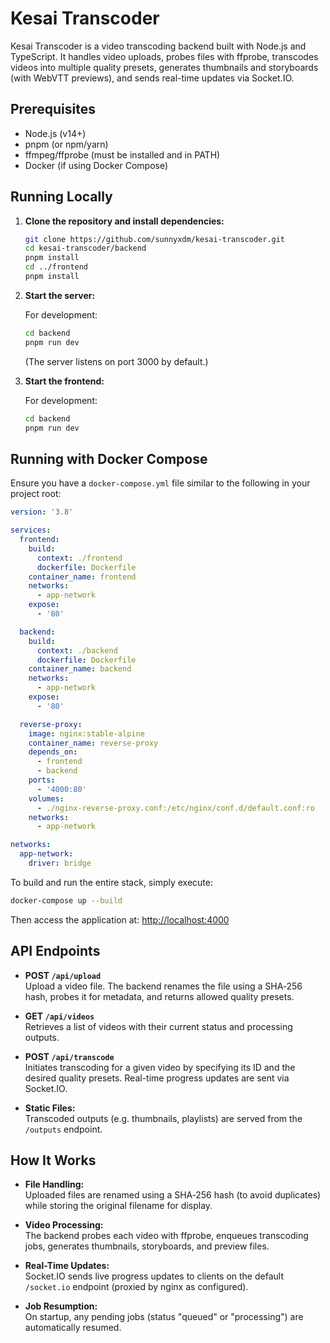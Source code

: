 # Kesai Transcoder

Kesai Transcoder is a video transcoding backend built with Node.js and TypeScript. It handles video uploads, probes files with ffprobe, transcodes videos into multiple quality presets, generates thumbnails and storyboards (with WebVTT previews), and sends real-time updates via Socket.IO.

## Prerequisites

- Node.js (v14+)
- pnpm (or npm/yarn)
- ffmpeg/ffprobe (must be installed and in PATH)
- Docker (if using Docker Compose)

## Running Locally

1. **Clone the repository and install dependencies:**

   ```bash
   git clone https://github.com/sunnyxdm/kesai-transcoder.git
   cd kesai-transcoder/backend
   pnpm install
   cd ../frontend
   pnpm install
   ```


2. **Start the server:**

   For development:
   ```bash
   cd backend
   pnpm run dev
   ```
   (The server listens on port 3000 by default.)

2. **Start the frontend:**

   For development:
   ```bash
   cd backend
   pnpm run dev
   ```

## Running with Docker Compose

Ensure you have a `docker-compose.yml` file similar to the following in your project root:

```yaml
version: '3.8'

services:
  frontend:
    build:
      context: ./frontend
      dockerfile: Dockerfile
    container_name: frontend
    networks:
      - app-network
    expose:
      - '80'

  backend:
    build:
      context: ./backend
      dockerfile: Dockerfile
    container_name: backend
    networks:
      - app-network
    expose:
      - '80'

  reverse-proxy:
    image: nginx:stable-alpine
    container_name: reverse-proxy
    depends_on:
      - frontend
      - backend
    ports:
      - '4000:80'
    volumes:
      - ./nginx-reverse-proxy.conf:/etc/nginx/conf.d/default.conf:ro
    networks:
      - app-network

networks:
  app-network:
    driver: bridge
```

To build and run the entire stack, simply execute:

```bash
docker-compose up --build
```

Then access the application at: [http://localhost:4000](http://localhost:4000)

## API Endpoints

- **POST `/api/upload`**  
  Upload a video file. The backend renames the file using a SHA‑256 hash, probes it for metadata, and returns allowed quality presets.

- **GET `/api/videos`**  
  Retrieves a list of videos with their current status and processing outputs.

- **POST `/api/transcode`**  
  Initiates transcoding for a given video by specifying its ID and the desired quality presets. Real-time progress updates are sent via Socket.IO.

- **Static Files:**  
  Transcoded outputs (e.g. thumbnails, playlists) are served from the `/outputs` endpoint.

## How It Works

- **File Handling:**  
  Uploaded files are renamed using a SHA‑256 hash (to avoid duplicates) while storing the original filename for display.

- **Video Processing:**  
  The backend probes each video with ffprobe, enqueues transcoding jobs, generates thumbnails, storyboards, and preview files.

- **Real-Time Updates:**  
  Socket.IO sends live progress updates to clients on the default `/socket.io` endpoint (proxied by nginx as configured).

- **Job Resumption:**  
  On startup, any pending jobs (status "queued" or "processing") are automatically resumed.